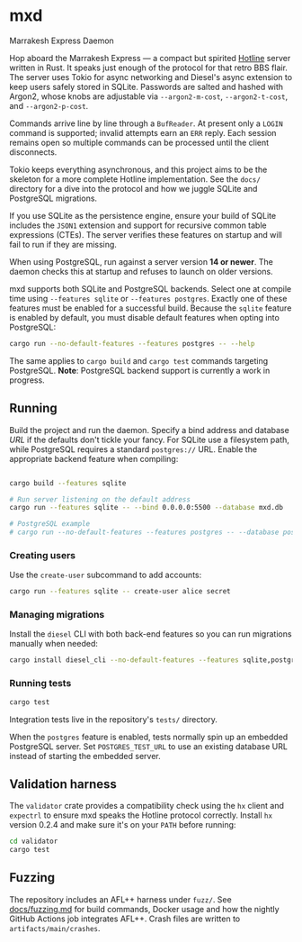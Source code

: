 # mxd

Marrakesh Express Daemon

Hop aboard the Marrakesh Express — a compact but spirited
[Hotline](https://hotline.fandom.com/wiki/Virtual1%27s_Hotline_Server_Protocol_Guide)
server written in Rust. It speaks just enough of the protocol for that retro BBS
flair. The server uses Tokio for async networking and Diesel's async extension to
keep users safely stored in SQLite. Passwords are salted and hashed with Argon2,
whose knobs are adjustable via `--argon2-m-cost`, `--argon2-t-cost`, and
`--argon2-p-cost`.

Commands arrive line by line through a `BufReader`. At present only a `LOGIN`
command is supported; invalid attempts earn an `ERR` reply. Each session remains
open so multiple commands can be processed until the client disconnects.

Tokio keeps everything asynchronous, and this project aims to be the skeleton
for a more complete Hotline implementation. See the `docs/` directory for a dive
into the protocol and how we juggle SQLite and PostgreSQL migrations.

If you use SQLite as the persistence engine, ensure your build of SQLite
includes the `JSON1` extension and support for recursive common table
expressions (CTEs). The server verifies these features on startup and will
fail to run if they are missing.

When using PostgreSQL, run against a server version **14 or newer**. The
daemon checks this at startup and refuses to launch on older versions.

mxd supports both SQLite and PostgreSQL backends. Select one at compile
time using `--features sqlite` or `--features postgres`. Exactly one of
these features must be enabled for a successful build. Because the
`sqlite` feature is enabled by default, you must disable default
features when opting into PostgreSQL:

```bash
cargo run --no-default-features --features postgres -- --help
```

The same applies to `cargo build` and `cargo test` commands targeting
PostgreSQL.
**Note**: PostgreSQL backend support is currently a work in progress.

## Running

Build the project and run the daemon. Specify a bind address and
database *URL* if the defaults don't tickle your fancy. For SQLite
use a filesystem path, while PostgreSQL requires a standard
`postgres://` URL. Enable the appropriate backend feature when
compiling:

```bash

cargo build --features sqlite

# Run server listening on the default address
cargo run --features sqlite -- --bind 0.0.0.0:5500 --database mxd.db

# PostgreSQL example
# cargo run --no-default-features --features postgres -- --database postgres://user:pass@localhost/mxd
```

### Creating users

Use the `create-user` subcommand to add accounts:

```bash
cargo run --features sqlite -- create-user alice secret
```

### Managing migrations

Install the `diesel` CLI with both back-end features so you can run
migrations manually when needed:

```bash
cargo install diesel_cli --no-default-features --features sqlite,postgres
```

### Running tests

```bash
cargo test
```

Integration tests live in the repository's `tests/` directory.

When the `postgres` feature is enabled, tests normally spin up an embedded
PostgreSQL server. Set `POSTGRES_TEST_URL` to use an existing database URL
instead of starting the embedded server.

## Validation harness

The `validator` crate provides a compatibility check using the `hx` client and
`expectrl` to ensure mxd speaks the Hotline protocol correctly. Install `hx`
version 0.2.4 and make sure it's on your `PATH` before running:

```bash
cd validator
cargo test
```

## Fuzzing

The repository includes an AFL++ harness under `fuzz/`. See
[docs/fuzzing.md](docs/fuzzing.md) for build commands, Docker usage and how the
nightly GitHub Actions job integrates AFL++. Crash files are written to
`artifacts/main/crashes`.

